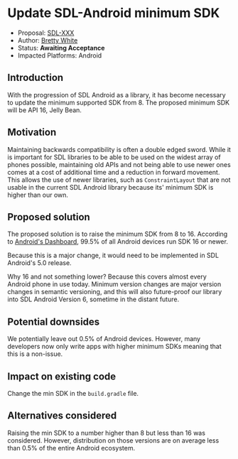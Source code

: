 # Update SDL-Android minimum SDK

* Proposal: [SDL-XXX](XXXX-update-android-min-sdk.md)
* Author: [Bretty White](https://github.com/brettywhite)
* Status: **Awaiting Acceptance**
* Impacted Platforms: Android

## Introduction

With the progression of SDL Android as a library, it has become necessary to update the minimum supported SDK from 8. The proposed minimum SDK will be API 16, Jelly Bean. 

## Motivation

Maintaining backwards compatibility is often a double edged sword. While it is important for SDL libraries to be able to be used on the widest array of phones possible, maintaining old APIs and not being able to use newer ones comes at a cost of additional time and a reduction in forward movement. This allows the use of newer libraries, such as `ConstraintLayout` that are not usable in the current SDL Android library because its' minimum SDK is higher than our own.

## Proposed solution

The proposed solution is to raise the minimum SDK from 8 to 16. According to [Android's Dashboard](https://developer.android.com/about/dashboards/), 99.5% of all Android devices run SDK 16 or newer. 

Because this is a major change, it would need to be implemented in SDL Android's 5.0 release.

Why 16 and not something lower? Because this covers almost every Android phone in use today. Minimum version changes are major version changes in semantic versioning, and this will also future-proof our library into SDL Android Version 6, sometime in the distant future.


## Potential downsides

We potentially leave out 0.5% of Android devices. However, many developers now only write apps with higher minimum SDKs meaning that this is a non-issue.


## Impact on existing code

Change the min SDK in the `build.gradle` file.

## Alternatives considered

Raising the min SDK to a number higher than 8 but less than 16 was considered. However, distribution on those versions are on average less than 0.5% of the entire Android ecosystem.